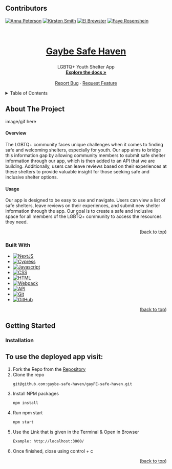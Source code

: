 <a name="readme-top"></a>

## Contributors
 [![Anna Peterson][Anna-badge]][Anna-url]
 [![Kirsten Smith][Kirsten-badge]][Kirsten-url]
 [![El Brewster][El-badge]][El-url]
 [![Faye Rosenshein][Faye-badge]][Faye-url]

<br />

  <a href="https://github.com/smithkirsten/gaybe-safe-haven/gayFE-safe-haven">
    <h1 align="center">Gaybe Safe Haven</h1>
  </a>

<h3 align="center"></h3>

  <p align="center">
    LGBTQ+ Youth Shelter App 
    <br />
    <a href="https://github.com/smithkirsten/gaybe-safe-haven/gayFE-safe-haven"><strong>Explore the docs »</strong></a>
    <br />
    <br />
    <a href="https://github.com/smithkirsten/gaybe-safe-haven/gayFE-safe-haven/issues">Report Bug</a>
    ·
    <a href="https://github.com/smithkirsten/gaybe-safe-haven/gayFE-safe-haven/issues">Request Feature</a>
  </p>
</div>

<details>
  <summary>Table of Contents</summary>
  <ol>
    <li>
      <a href="#about-the-project">About The Project</a>
      <ul>
        <li><a href="#built-with">Built With</a></li>
      </ul>
    </li>
    <li>
      <a href="#getting-started">Getting Started</a>
      <ul>
        <li><a href="#installation">Installation</a></li>
      </ul>
    </li>
  </ol>
</details>

## About The Project

image/gif here

#### Overview
The LGBTQ+ community faces unique challenges when it comes to finding safe and welcoming shelters, especially for youth. Our app aims to bridge this information gap by allowing community members to submit safe shelter information through our app, which is then added to an API that we are building. Additionally, users can leave reviews based on their experiences at these shelters to provide valuable insight for those seeking safe and inclusive shelter options.

#### Usage
Our app is designed to be easy to use and navigate. Users can view a list of safe shelters, leave reviews on their experiences, and submit new shelter information through the app. Our goal is to create a safe and inclusive space for all members of the LGBTQ+ community to access the resources they need.

<p align="right">(<a href="#readme-top">back to top</a>)</p>

### Built With
- [![NextJS][NextJs]][nextjs-url] 
- [![Cypress]][Cypress-url]
- [![Javascript][javascript.js]][javascript-url]
- [![CSS][css]][css-url]
- [![HTML][html]][html-url]
- [![Webpack][webpack]][webpack-url]
- [![API][api]][api-url]
- [![Git][git]][git-url]
- [![GitHub][github]][github-url]

<p align="right">(<a href="#readme-top">back to top</a>)</p>

## Getting Started

### Installation
## To use the deployed app visit: 

1. Fork the Repo from the [Repository](https://github.com/gaybe-safe-haven/gayFE-safe-haven)
2. Clone the repo
   ```sh
   git@github.com:gaybe-safe-haven/gayFE-safe-haven.git
   ```
3. Install NPM packages
   ```sh
   npm install
   ```
4. Run npm start
   ```sh
   npm start
   ```
5. Use the Link that is given in the Terminal & Open in Browser
   ```sh
   Example: http://localhost:3000/
   ```
6. Once finished, close using control + c

<p align="right">(<a href="#readme-top">back to top</a>)</p>


[Kirsten-badge]: https://img.shields.io/badge/-Kirsten%20Smith-lightgrey
[Kirsten-url]: https://github.com/smithkirsten
[Anna-badge]: https://img.shields.io/badge/-Anna%20Peterson-Purple
[Anna-url]: https://github.com/AnnaPete
[El-badge]: https://img.shields.io/badge/-El%20Brewster-blue
[El-url]: https://github.com/ElBrewster
[Faye-badge]: https://img.shields.io/badge/-Faye%20Rosenshein-green
[Faye-url]: https://github.com/FayeRosenshein
[NextJS]: https://img.shields.io/badge/-NextJs-61DAFB?logo=nextjs&logoColor=white&style=for-the-badge
[nextjs-url]: https://nextjs.org/
[mocha]: https://img.shields.io/badge/Mocha-FF2D20?style=for-the-badge&logo=mocha&logoColor=white
[mocha-url]: https://mochajs.org/
[Cypress]: https://img.shields.io/badge/CYPRESS-000000?style=for-the-badge&logo=cypress&logoColor=purple
[Cypress-url]: https://www.cypress.io/
[chai]: https://img.shields.io/badge/Chai-20232A?style=for-the-badge&logo=chai&logoColor=61DAFB
[chai-url]: https://www.chaijs.com/
[webpack]: https://img.shields.io/badge/Webpack-563D7C?style=for-the-badge&logo=webpack&logoColor=white
[webpack-url]: https://webpack.js.org/
[css]: https://img.shields.io/badge/CSS-000000?style=for-the-badge&logo=css&logoColor=white
[css-url]: https://www.w3.org/Style/CSS/Overview.en.html
[html]: https://img.shields.io/badge/HTML-4A4A55?style=for-the-badge&logo=HTML&logoColor=FF3E00
[html-url]: https://www.w3schools.com/howto/howto_make_a_website.asp
[javascript.js]: https://img.shields.io/badge/JavaScript-0769AD?style=for-the-badge&logo=javascript&logoColor=white
[javascript-url]: https://www.javascript.com/
[api]: https://img.shields.io/badge/API-15EA75?style=for-the-badge&logo=HTML&logoColor=FF3E00
[api-url]: https://www.w3schools.com/js/js_api_intro.asp
[github]: https://img.shields.io/badge/GitHub-22043C?style=for-the-badge&logo=github&logoColor=FF3E00
[github-url]: https://github.com/
[git]: https://img.shields.io/badge/Git-2E0305?style=for-the-badge&logo=git&logoColor=FF3E00
[git-url]: https://git-scm.com/